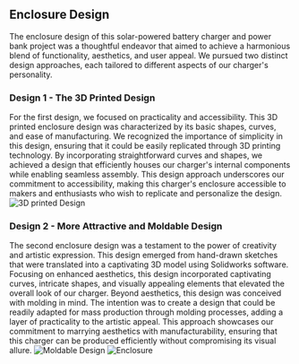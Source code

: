 ## Enclosure Design

The enclosure design of this solar-powered battery charger and power bank project was a thoughtful endeavor that aimed to achieve a harmonious blend of functionality, aesthetics, and user appeal. We pursued two distinct design approaches, each tailored to different aspects of our charger's personality.

### Design 1 - The 3D Printed Design
For the first design, we focused on practicality and accessibility. This 3D printed enclosure design was characterized by its basic shapes, curves, and ease of manufacturing. We recognized the importance of simplicity in this design, ensuring that it could be easily replicated through 3D printing technology. By incorporating straightforward curves and shapes, we achieved a design that efficiently houses our charger's internal components while enabling seamless assembly. This design approach underscores our commitment to accessibility, making this charger's enclosure accessible to makers and enthusiasts who wish to replicate and personalize the design.
![3D printed Design](https://github.com/RavinduMPK/Power-Bank-Project/assets/68577937/8dadf636-3f43-416b-afe0-af7a85c405f9)

### Design 2 - More Attractive and Moldable Design
The second enclosure design was a testament to the power of creativity and artistic expression. This design emerged from hand-drawn sketches that were translated into a captivating 3D model using Solidworks software. Focusing on enhanced aesthetics, this design incorporated captivating curves, intricate shapes, and visually appealing elements that elevated the overall look of our charger. Beyond aesthetics, this design was conceived with molding in mind. The intention was to create a design that could be readily adapted for mass production through molding processes, adding a layer of practicality to the artistic appeal. This approach showcases our commitment to marrying aesthetics with manufacturability, ensuring that this charger can be produced efficiently without compromising its visual allure.
![Moldable Design](https://github.com/RavinduMPK/Power-Bank-Project/assets/68577937/e78754e5-d267-48fb-8e20-2506e5986a45)
![Enclosure](https://github.com/RavinduMPK/Power-Bank-Project/assets/68577937/42160fcc-5e9c-49e9-8316-821638b42400)
